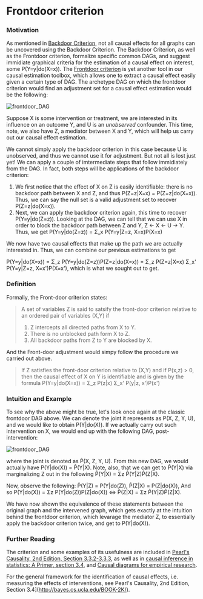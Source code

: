 Frontdoor criterion
======

### Motivation

As mentioned in [Backdoor Criterion](https://github.com/limorigu/causal-inf-handbook/blob/master/Common_terms/Identifiability/Backdoor.md), not all causal effects for all graphs can be uncovered using the Backdoor Criterion. The Backdoor Criterion, as well as the Frontdoor criterion, formalize specific common DAGs, and suggest immidiate graphical criteria for the estimation of a causal effect on interest, some P(Y=y|do(X=x)). The [Frontdoor criterion](https://academic.oup.com/biomet/article-abstract/82/4/669/251647) is yet another tool in our causal estimation toolbox, which allows one to extract a causal effect easily given a certain type of DAG. The archetype DAG on which the frontdoor criterion would find an adjustment set for a causal effect estimation would be the following:

![frontdoor_DAG](https://github.com/limorigu/causal-inf-handbook/blob/master/img/frontdoor_DAG.jpg)

Suppose X is some intervention or treatment, we are interested in its influence on an outcome Y, and U is an _unobserved_ confounder. This time, note, we also have Z, a mediator between X and Y, which will help us carry out our causal effect estimation. 

We cannot simply apply the backdoor criterion in this case because U is unobserved, and thus we cannot use it for adjustment. But not all is lost just yet! We can apply a couple of imtermediate steps that follow immidiately from the DAG. In fact, both steps will be applications of the backdoor criterion:

1. We first notice that the effect of X on Z is easily identifiable: there is no backdoor path between X and Z, and thus P(Z=z|X=x) = P(Z=z|do(X=x)). Thus, we can say the null set is a valid adjustment set to recover P(Z=z|do(X=x)).
2. Next, we can apply the backdoor criterion again, this time to recover P(Y=y|do(Z=z)). Looking at the DAG, we can tell that we can use X in order to block the backdoor path between Z and Y, Z <- X <- U -> Y. Thus, we get P(Y=y|do(Z=z)) = Σ_x P(Y=y|Z=z, X=x)P(X=x)

We now have two causal effects that make up the path we are actually interested in. Thus, we can combine our previous estimations to get

P(Y=y|do(X=x)) = Σ_z P(Y=y|do(Z=z))P(Z=z|do(X=x)) = Σ_z P(Z=z|X=x) Σ_x' P(Y=y|Z=z, X=x')P(X=x'), which is what we sought out to get. 

### Definition 
Formally, the Front-door criterion states:
> A set of variables Z is said to satsify the front-door criterion relative to an ordered pair of variables (X,Y) if
> 1. Z intercepts all directed paths from X to Y. 
> 2. There is no unblocked path form X to Z.
> 3. All backdoor paths from Z to Y are blocked by X.

And the Front-door adjustment would simpy follow the procedure we carried out above.
> If Z satisfies the front-door criterion relative to (X,Y) and if P(x,z) > 0, then the causal effect of X on Y is identifiable and is given by the formula
> P(Y=y|do(X=x)) = Σ_z P(z|x) Σ_x' P(y|z, x')P(x')

### Intuition and Example

To see why the above might be true, let's look once again at the classic frontdoor DAG above. We can denote the joint it represents as P(X, Z, Y, U), and we would like to obtain P(Y|do(X)). If we actually carry out such intervention on X, we would end up with the following DAG, post-intervention:

![frontdoor_DAG](https://github.com/limorigu/causal-inf-handbook/blob/master/img/frontdoor_DAG_intervened.jpg)

where the joint is denoted as P̂(X, Z, Y, U). From this new DAG, we would actually have P(Y|do(X)) = P̂(Y|X). Note, also, that we can get to P̂(Y|X) via marginalizing Z out in the following P̂(Y|X) = Σz P̂(Y|Z)P̂(Z|X).

Now, observe the following:
P̂(Y|Z) = P(Y|do(Z)),
P̂(Z|X) = P(Z|do(X)), 
And so 
P(Y|do(X)) = Σz P(Y|do(Z))P(Z|do(X)) <=> P̂(Z|X) = Σz P̂(Y|Z)P̂(Z|X). 

We have now shown the equivalence of these statements between the original graph and the intervened graph, which gets exactly at the intuition behind the frontdoor criterion, which levarage the mediator Z, to essentially apply the backdoor criterion twice, and get to P(Y|do(X)).

### Further Reading
The criterion and some examples of its usefulness are included in [Pearl's Causality, 2nd Edition, Section 3.3.2-3.3.3](http://bayes.cs.ucla.edu/BOOK-2K/), as well as in [causal inference in statistics: A Primer, section 3.4](http://bayes.cs.ucla.edu/PRIMER/), and [Causal diagrams for empirical research](https://academic.oup.com/biomet/article-abstract/82/4/669/251647).

For the general framework for the identification of causal effects, i.e. measuring the effects of interventions, see Pearl's Causality, 2nd Edition, Section 3.4](http://bayes.cs.ucla.edu/BOOK-2K/).


